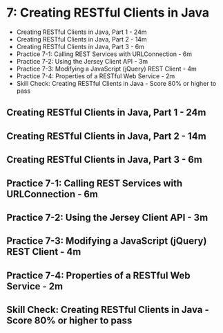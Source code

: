 # 7: Creating RESTful Clients in Java

   * Creating RESTful Clients in Java, Part 1 - 24m
   * Creating RESTful Clients in Java, Part 2 - 14m
   * Creating RESTful Clients in Java, Part 3 - 6m
   * Practice 7-1: Calling REST Services with URLConnection - 6m
   * Practice 7-2: Using the Jersey Client API - 3m
   * Practice 7-3: Modifying a JavaScript (jQuery) REST Client - 4m
   * Practice 7-4: Properties of a RESTful Web Service - 2m
   * Skill Check: Creating RESTful Clients in Java - Score 80% or higher to pass

## Creating RESTful Clients in Java, Part 1 - 24m
## Creating RESTful Clients in Java, Part 2 - 14m
## Creating RESTful Clients in Java, Part 3 - 6m
## Practice 7-1: Calling REST Services with URLConnection - 6m
## Practice 7-2: Using the Jersey Client API - 3m
## Practice 7-3: Modifying a JavaScript (jQuery) REST Client - 4m
## Practice 7-4: Properties of a RESTful Web Service - 2m
## Skill Check: Creating RESTful Clients in Java - Score 80% or higher to pass

